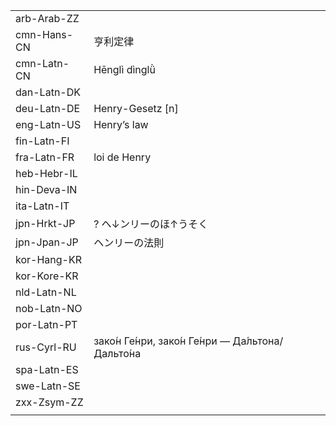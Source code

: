 | | | |
|-|-|-|
| arb-Arab-ZZ |  |  |
| cmn-Hans-CN | 亨利定律 |  |
| cmn-Latn-CN | Hēnglì dìnglǜ |  |
| dan-Latn-DK |  |  |
| deu-Latn-DE | Henry-Gesetz [n] |  |
| eng-Latn-US | Henry’s law |  |
| fin-Latn-FI |  |  |
| fra-Latn-FR | loi de Henry |  |
| heb-Hebr-IL |  |  |
| hin-Deva-IN |  |  |
| ita-Latn-IT |  |  |
| jpn-Hrkt-JP | ? ヘ↓ンリーのほ↑うそく |  |
| jpn-Jpan-JP | ヘンリーの法則 |  |
| kor-Hang-KR |  |  |
| kor-Kore-KR |  |  |
| nld-Latn-NL |  |  |
| nob-Latn-NO |  |  |
| por-Latn-PT |  |  |
| rus-Cyrl-RU | зако́н Ге́нри, зако́н Ге́нри — Да́льтона/Дальто́на |  |
| spa-Latn-ES |  |  |
| swe-Latn-SE |  |  |
| zxx-Zsym-ZZ |  |  |
|  |  |  |
